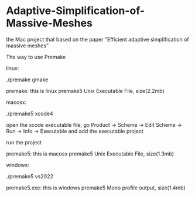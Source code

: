 # Adaptive-Simplification-of-Massive-Meshes
the Mac project that based on the paper "Efficient adaptive simplification of massive meshes"


The way to use Premake

linux:

./premake gmake

premake: this is linux premake5 Unix Executable File, size(2.2mb) 

macosx:

./premake5 xcode4

open the xcode executable file, go Product -> Scheme -> Edit Scheme -> Run -> Info -> Executable and add the executable project

run the project

premake5: this is macosx premake5 Unix Executable File, size(1.3mb)

windows:

./premake5 vs2022

premake5.exe: this is windows premake5 Mono profile output, size(1.4mb)